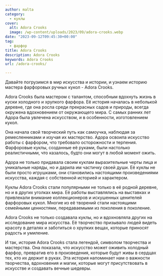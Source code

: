 ```yaml
---
author: malta
category:
  - куклы
cover:
  alt: Adora Crooks
  image: /wp-content/uploads/2023/09/adora-crooks.webp
date: "2023-09-12T09:45:30+00:00"
tag:
  - фарфор
title: Adora Crooks
description: Adora Crooks
keywords: Adora Crooks
url: /adora-crooks/

---
```

Давайте погрузимся в мир искусства и истории, и узнаем историю мастера фарфоровых ручных кукол \- Adora Crooks.

Adora Crooks была мастером с талантом, способным вдохнуть жизнь в куски холодного и хрупкого фарфора. Её история началась в неболькой деревне, где она росла среди прекрасных садов и природы, всегда окружена вдохновением от окружающего мира. С самых ранних лет Адора была увлечена искусством, и в особенности, изготовлением кукол.

Она начала свой творческий путь как самоучка, наблюдая за ремесленниками и изучая их мастерство. Адора освоила искусство работы с фарфором, что требовало осторожности и терпения. Фарфоровые куклы, созданные её руками, были настолько реалистичными, что казалось, будто они могут в любой момент ожить.

Адора не только придавала своим куклам выразительные черты лица и уникальные наряды, но и дарила им частичку своей души. Её куклы не были просто игрушками, они становились настоящими произведениями искусства, каждая с собственной историей и характером.

Куклы Adora Crooks стали популярными не только в её родной деревне, но и в других уголках мира. Её работы выставлялись на выставках и привлекали внимание коллекционеров и искушенных ценителей фарфоровых кукол. Многие из её творений стали настоящими семейными ценностями, передаваемыми из поколения в поколение.

Adora Crooks не только создавала куклы, но и вдохновляла других на исследование мира искусства. Её творчество призывало людей видеть красоту в деталях и заботиться о хрупких вещах, которые приносят радость и умиление.

И так, история Adora Crooks стала легендой, символом творчества и мастерства. Она показала, что искусство может оживить холодный фарфор, превратив его в произведения, которые будут живы в сердцах тех, кто их держит в руках. Эта история напоминает нам о важности творчества, вдохновения и магии, которые могут присутствовать в искусстве и создавать вечные шедевры.
